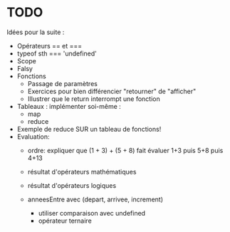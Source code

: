 # TODO

Idées pour la suite :
- Opérateurs == et ===
- typeof sth === 'undefined'
- Scope
- Falsy
- Fonctions
  - Passage de paramètres
  - Exercices pour bien différencier "retourner" de "afficher"
  - Illustrer que le return interrompt une fonction
- Tableaux : implémenter soi-même :
  - map
  - reduce
- Exemple de reduce SUR un tableau de fonctions!
- Evaluation:
  - ordre: expliquer que (1 + 3) + (5 + 8) fait évaluer 1+3 puis 5+8 puis 4+13
  - résultat d'opérateurs mathématiques
  - résultat d'opérateurs logiques

  - anneesEntre avec (depart, arrivee, increment)
    - utiliser comparaison avec undefined
    - opérateur ternaire
